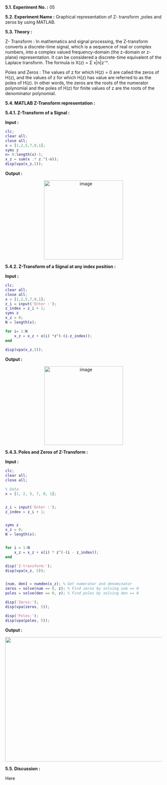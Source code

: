 
**5.1. Experiment No. :** 05

**5.2. Experiment Name :** Graphical representation of Z- transform ,poles and zeros by using MATLAB.

**5.3. Theory :**

<p text-align="justify">
  
Z- Transform : 
In mathematics and signal processing, the Z-transform converts a discrete-time signal, which is a sequence of real or complex numbers, into a complex valued frequency-domain (the z-domain or z-plane) representation. It can be considered a discrete-time equivalent of the Laplace transform. The formula is X(z) = Σ x|n|z⁻ⁿ.

Poles and Zeros :
The values of z for which H(z) = 0 are called the zeros of H(z), and the values of z for which H(z) has value are referred to as the poles of H(z). In other words, the zeros are the roots of the numerator polynomial and the poles of H(z) for finite values of z are the roots of the denominator polynomial.

</p>



**5.4. MATLAB Z-Transform representation :**

**5.4.1. Z-Transform of a Signal :**

**Input :**

```matlab
clc;
clear all;
close all;
x = [1,2,5,7,0,1];
syms z
n= 0:length(x)-1;
x_z = sum(x .* z.^(-n));
disp(vpa(x_z,5));

```

**Output :**

<p align="center">

 
 <img  width="254px" alt="image" src="https://github.com/labib1910024/ECE-4124_1910024/assets/87533597/c6bab633-f689-4638-8fec-fa01596b416d">


</p>



**5.4.2. Z-Transform of a Signal at any index position :** 

**Input :**

```matlab
clc;
clear all;
close all;
x = [1,2,5,7,0,1];
z_i = input('Enter :');
z_index = z_i + 1;
syms z
x_z = 0;
N = length(x);

for i= 1:N
    x_z = x_z + x(i) *z^(-(i-z_index));
end
 
disp(vpa(x_z,5));

```

**Output :**

<p align="center">
  <img width="253" alt="image" src="https://github.com/labib1910024/ECE-4124_1910024/assets/87533597/652818ab-092c-48ec-bff7-77b3a229b483">


</p>



**5.4.3. Poles and Zeros of Z-Transform :** 

**Input :**

```matlab
clc;
clear all;
close all;

% Data
x = [1, 2, 5, 7, 0, 1];


z_i = input('Enter :');
z_index = z_i + 1;


syms z
x_z = 0;
N = length(x);


for i = 1:N
    x_z = x_z + x(i) * z^(-(i - z_index));
end

disp('Z-transform:');
disp(vpa(x_z, 5));


[num, den] = numden(x_z); % Get numerator and denominator
zeros = solve(num == 0, z); % Find zeros by solving num == 0
poles = solve(den == 0, z); % Find poles by solving den == 0

disp('Zeros:');
disp(vpa(zeros, 5));

disp('Poles:');
disp(vpa(poles, 5));


```

**Output :**

<p align="center">
 
  <img src="" height="400px" width="600px"/>
 
</p>


**5.5. Discussion :**

<p text-align="justify">

 Here 


</p>
 

